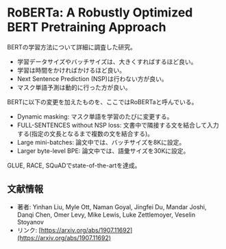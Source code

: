 # RoBERTa: A Robustly Optimized BERT Pretraining Approach

BERTの学習方法について詳細に調査した研究。

- 学習データサイズやバッチサイズは、大きくすればするほど良い。
- 学習は時間をかければかけるほど良い。
- Next Sentence Prediction (NSP)は行わない方が良い。
- マスク単語予測は動的に行った方が良い。



BERTに以下の変更を加えたものを、ここではRoBERTaと呼んでいる。

- Dynamic masking: マスク単語を学習のたびに変更する。
- FULL-SENTENCES without NSP loss: 文書中で隣接する文を結合して入力する(指定の文長となるまで複数の文を結合する)。
- Large mini-batches: 論文中では、バッチサイズを8Kに設定。
- Larger byte-level BPE: 論文中では、語彙サイズを30Kに設定。



GLUE, RACE, SQuADでstate-of-the-artを達成。



## 文献情報

- 著者: Yinhan Liu, Myle Ott, Naman Goyal, Jingfei Du, Mandar Joshi, Danqi Chen, Omer Levy, Mike Lewis, Luke Zettlemoyer, Veselin Stoyanov
- リンク: [https://arxiv.org/abs/1907.11692](https://arxiv.org/abs/1907.11692)
